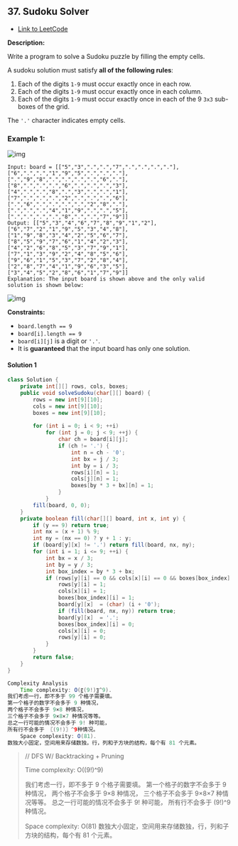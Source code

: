 ## 37. Sudoku Solver

- [Link to LeetCode](https://leetcode.com/problems/sudoku-solver/)

**Description:**



Write a program to solve a Sudoku puzzle by filling the empty cells.

A sudoku solution must satisfy **all of the following rules**:

1. Each of the digits `1-9` must occur exactly once in each row.
2. Each of the digits `1-9` must occur exactly once in each column.
3. Each of the digits `1-9` must occur exactly once in each of the 9 `3x3` sub-boxes of the grid.

The `'.'` character indicates empty cells.



<!-- tabs:start -->

### **Example 1:**

![img](https://upload.wikimedia.org/wikipedia/commons/thumb/f/ff/Sudoku-by-L2G-20050714.svg/250px-Sudoku-by-L2G-20050714.svg.png)

```
Input: board = [["5","3",".",".","7",".",".",".","."],["6",".",".","1","9","5",".",".","."],[".","9","8",".",".",".",".","6","."],["8",".",".",".","6",".",".",".","3"],["4",".",".","8",".","3",".",".","1"],["7",".",".",".","2",".",".",".","6"],[".","6",".",".",".",".","2","8","."],[".",".",".","4","1","9",".",".","5"],[".",".",".",".","8",".",".","7","9"]]
Output: [["5","3","4","6","7","8","9","1","2"],["6","7","2","1","9","5","3","4","8"],["1","9","8","3","4","2","5","6","7"],["8","5","9","7","6","1","4","2","3"],["4","2","6","8","5","3","7","9","1"],["7","1","3","9","2","4","8","5","6"],["9","6","1","5","3","7","2","8","4"],["2","8","7","4","1","9","6","3","5"],["3","4","5","2","8","6","1","7","9"]]
Explanation: The input board is shown above and the only valid solution is shown below:
```

![img](https://upload.wikimedia.org/wikipedia/commons/thumb/3/31/Sudoku-by-L2G-20050714_solution.svg/250px-Sudoku-by-L2G-20050714_solution.svg.png)

<!-- tabs:end -->



**Constraints:**

- `board.length == 9`
- `board[i].length == 9`
- `board[i][j]` is a digit or `'.'`.
- It is **guaranteed** that the input board has only one solution.



<!-- tabs:start -->

#### **Solution 1**



```java
class Solution {
    private int[][] rows, cols, boxes;
    public void solveSudoku(char[][] board) {
        rows = new int[9][10];
        cols = new int[9][10];
        boxes = new int[9][10];
        
        for (int i = 0; i < 9; ++i)
            for (int j = 0; j < 9; ++j) {
                char ch = board[i][j];
                if (ch != '.') {
                    int n = ch - '0';
                    int bx = j / 3;
                    int by = i / 3;
                    rows[i][n] = 1;
                    cols[j][n] = 1;
                    boxes[by * 3 + bx][n] = 1;
                }
            }
        fill(board, 0, 0);
    }
    private boolean fill(char[][] board, int x, int y) {
        if (y == 9) return true;
        int nx = (x + 1) % 9;
        int ny = (nx == 0) ? y + 1 : y;
        if (board[y][x] != '.') return fill(board, nx, ny);
        for (int i = 1; i <= 9; ++i) {
            int bx = x / 3;
            int by = y / 3;
            int box_index = by * 3 + bx;
            if (rows[y][i] == 0 && cols[x][i] == 0 && boxes[box_index][i] == 0) {
                rows[y][i] = 1;
                cols[x][i] = 1;
                boxes[box_index][i] = 1;
                board[y][x]  = (char) (i + '0');
                if (fill(board, nx, ny)) return true;
                board[y][x]  = '.';
                boxes[box_index][i] = 0;
                cols[x][i] = 0;
                rows[y][i] = 0;
            }
        }
        return false;
    }
}

Complexity Analysis
	Time complexity: O(〖(9!)〗^9).
我们考虑一行，即不多于 99 个格子需要填。
第一个格子的数字不会多于 9 种情况，
两个格子不会多于 9×8 种情况，
三个格子不会多于 9×8×7 种情况等等。
总之一行可能的情况不会多于 9! 种可能，
所有行不会多于 〖(9!)〗^9种情况。
	Space complexity: O(81).
数独大小固定，空间用来存储数独，行，列和子方块的结构，每个有 81 个元素。

```



> // DFS W/ Backtracking + Pruning
>
> Time complexity: O((9!)^9)
>
> 我们考虑一行，即不多于 9 个格子需要填。
> 第一个格子的数字不会多于 9 种情况，
> 两个格子不会多于 9×8 种情况，
> 三个格子不会多于 9×8×7 种情况等等。
> 总之一行可能的情况不会多于 9! 种可能，
> 所有行不会多于 (9!)^9种情况。
>
> Space complexity: O(81)
> 数独大小固定，空间用来存储数独，行，列和子方块的结构，每个有 81 个元素。

<!-- tabs:end -->




